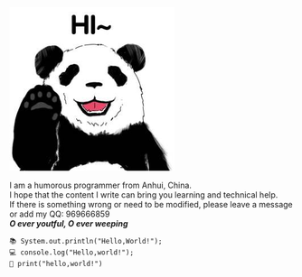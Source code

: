 !['hei'](./hello.png 'hello~')

I am a humorous programmer from Anhui, China.   
I hope that the content I write can bring you learning and technical help.   
If there is something wrong or need to be modified, please leave a message or add my QQ: 969666859   
***O ever youtful, O ever weeping***
```
📚 System.out.println("Hello,World!");  
💻 console.log("Hello,world!");  
📑 print("hello,world!")
```
